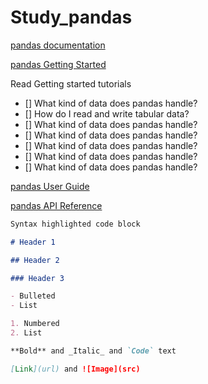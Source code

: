 # Study_pandas

[pandas documentation](https://pandas.pydata.org/docs/)

[pandas Getting Started](https://pandas.pydata.org/docs/getting_started/index.html#getting-started)

Read Getting started tutorials

- [] What kind of data does pandas handle?
- [] How do I read and write tabular data?
- [] What kind of data does pandas handle?
- [] What kind of data does pandas handle?
- [] What kind of data does pandas handle?
- [] What kind of data does pandas handle?
- [] What kind of data does pandas handle?

[pandas User Guide](https://pandas.pydata.org/docs/user_guide/index.html#user-guide)

[pandas API Reference](https://pandas.pydata.org/docs/reference/index.html#api)



```markdown
Syntax highlighted code block

# Header 1

## Header 2

### Header 3

- Bulleted
- List

1. Numbered
2. List

**Bold** and _Italic_ and `Code` text

[Link](url) and ![Image](src)
```
